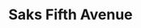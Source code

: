 ---
title: "Saks Fifth Avenue"
url: /palm-beach-gardens/saks-fifth-avenue/
shop: department store
---